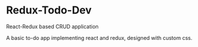 # Redux-Todo-Dev
React-Redux based CRUD application

A basic to-do app implementing react and redux, designed with custom css.
